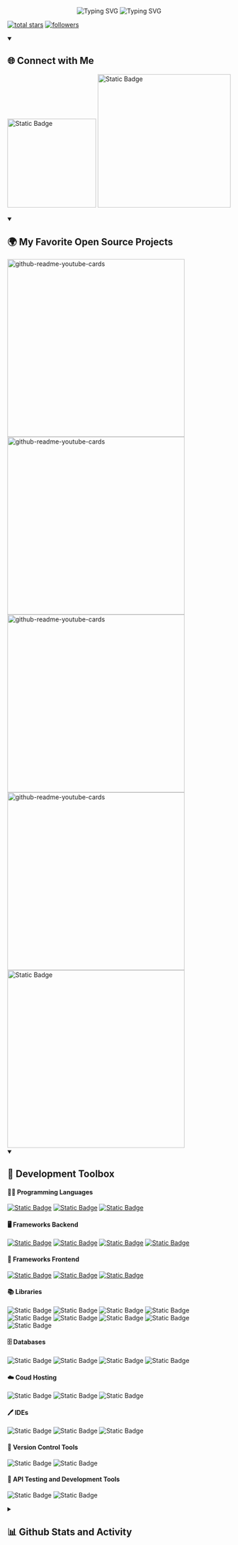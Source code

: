<p align="center">
    <a><img src="https://readme-typing-svg.demolab.com?font=Courier+Prime&size=65&duration=1000&pause=10000&color=F7CB27&center=true&vCenter=true&width=550&height=100&lines=JAVIER+BALL%C3%93N" alt="Typing SVG" /></a>
    <a><img src="https://readme-typing-svg.demolab.com?font=Courier+Prime&size=40&duration=1000&pause=10000&color=F7CB27&center=true&vCenter=true&width=550&height=100&lines=FULL+STACK+DEVELOPER" alt="Typing SVG" /></a>
</p>

<p align="start">
  <a href="https://github.com/JaviB10?tab=repositories&sort=stargazers">
    <img alt="total stars" title="Total stars on GitHub" src="https://custom-icon-badges.demolab.com/github/stars/JaviB10?color=55960c&style=for-the-badge&labelColor=488207&logo=star"/></a>
  <a href="https://github.com/JaviB10?tab=followers">
    <img alt="followers" title="Follow me on Github" src="https://custom-icon-badges.demolab.com/github/followers/JaviB10?color=236ad3&labelColor=1155ba&style=for-the-badge&logo=person-add&label=Follow&logoColor=white"/></a>
</p>

<details open>
    <summary><h2>🌐 Connect with Me</h2></summary>
    <p>
        <a href="https://www.linkedin.com/in/javierballon10/"><img width="200px" alt="Static Badge" src="https://img.shields.io/badge/LinkedIn%20-%20brightgreen?style=social&logo=linkedin&logoColor=%230A66C2&color=%230A66C2&link=https%3A%2F%2Fwww.linkedin.com%2Fin%2Fjavierballon10%2F"></a>
        <a href="https://drive.google.com/file/d/1fV7qOWE_TSLYCN2Sfdaf8xkDRkauGYZT/view?usp=sharing"><img width="300px" alt="Static Badge" src="https://img.shields.io/badge/CurriculumVitae%20-%20brightgreen?style=social&logo=readdotcv&logoColor=%23111111&link=https%3A%2F%2Fdrive.google.com%2Ffile%2Fd%2F1fV7qOWE_TSLYCN2Sfdaf8xkDRkauGYZT%2Fview%3Fusp%3Dsharing"></a>
    </p>
</details>

<details open> 
    <summary><h2>🌍 My Favorite Open Source Projects</h2></summary>
    <a href="https://github.com/JaviB10/ProyectoCoder-PG.TrainingGYM"><img width="400px" src="https://github-readme-stats.vercel.app/api/pin/?username=JaviB10&repo=ProyectoCoder-PG.TrainingGYM&theme=tokyonight" alt="github-readme-youtube-cards"></a>
    <a href="https://github.com/JaviB10/ProyectoCoder-JuegoRPG"><img width="400" src="https://github-readme-stats.vercel.app/api/pin/?username=JaviB10&repo=ProyectoCoder-JuegoRPG&theme=tokyonight" alt="github-readme-youtube-cards"></a>
    <a href="https://github.com/JaviB10/ProyectoCoder-PG.TrainingSHOP"><img width="400" src="https://github-readme-stats.vercel.app/api/pin/?username=JaviB10&repo=ProyectoCoder-PG.TrainingSHOP&theme=tokyonight" alt="github-readme-youtube-cards"></a>
    <a href="https://github.com/JaviB10/ProyectoFreelance-CaprichosasSHOP"><img width="400" src="https://github-readme-stats.vercel.app/api/pin/?username=JaviB10&repo=ProyectoFreelance-CaprichosasSHOP&theme=tokyonight" alt="github-readme-youtube-cards"></a>
    <br>
    <a href="https://github.com/JaviB10?tab=repositories&sort=stargazers"><img width="400px" alt="Static Badge" src="https://img.shields.io/badge/CLICK%20HERE%20FOR%20ALL%20MY%20REPOS%20-%20brightgreen?style=for-the-badge&logo=files&logoColor=%23000000&color=%23DD2C00"></a>
</details>

<details open>
    <summary><h2>🧰 Development Toolbox</h2></summary>
    <h4>👨‍💻 Programming Languages</h4>
    <p>
        <a href="https://github.com/search?q=user%3AJaviB10+language%3Ajavascript"><img alt="Static Badge" src="https://img.shields.io/badge/JavaScript%20-%20brightgreen?style=plastic&logo=javascript&logoColor=%23000000&color=%23F7DF1E"></a>
        <a href="https://github.com/search?q=user%3AJaviB10+language%3Apython"><img alt="Static Badge" src="https://img.shields.io/badge/Python%20-%20brightgreen?style=plastic&logo=python&logoColor=%23000000&color=%233776AB"></a>
        <a href="https://github.com/search?q=user%3AJaviB10+language%3Acsharp"><img alt="Static Badge" src="https://img.shields.io/badge/C%23%20-%20brightgreen?style=plastic&logo=cplusplus&logoColor=%23ffff&color=%23452170"></a>
    </p>
    <h4>🖥️ Frameworks Backend</h4>
    <p>
        <a href="https://github.com/search?q=user%3AJaviB10+language%3Ajavascript"><img alt="Static Badge" src="https://img.shields.io/badge/NodeJS%20-%20brightgreen?style=plastic&logo=nodedotjs&logoColor=%23000000&color=%235FA04E"></a>
        <a href="https://github.com/search?q=user%3AJaviB10+language%3Apython"><img alt="Static Badge" src="https://img.shields.io/badge/Django-brightgreen?style=plastic&logo=django&logoSize=auto&color=%23092E20"></a>
        <a href="https://github.com/search?q=user%3AJaviB10+language%3Acsharp"><img alt="Static Badge" src="https://img.shields.io/badge/.NET-CORE?style=plastic&logo=cplusplus&logoSize=auto&color=%23512BD4"></a>
        <a href="https://github.com/search?q=user%3AJaviB10+language%3Ajava"><img alt="Static Badge" src="https://img.shields.io/badge/SpingBoot%20-%20brightgreen?style=plastic&logo=springboot&logoColor=%23000000&color=%236DB33F"></a>
    </p>
    <h4>🎨 Frameworks Frontend</h4>
    <p>
        <a href="#"><img alt="Static Badge" src="https://img.shields.io/badge/React%20-%20brightgreen?style=plastic&logo=react&logoColor=%23000000&color=%2361DAFB"></a>
        <a href="#"><img alt="Static Badge" src="https://img.shields.io/badge/TypeSript%20-%20brightgreen?style=plastic&logo=typescript&logoColor=%23000000&color=%233178C6"></a>
        <a href="#"><img alt="Static Badge" src="https://img.shields.io/badge/React%20Native%20-%20brightgreen?style=plastic&logo=react&logoColor=%23000000&color=%2361DAFB"></a>
    </p>
    <h4>📚 Libraries</h4>
    <p>
        <a><img alt="Static Badge" src="https://img.shields.io/badge/Express-%20brightgreen?style=plastic&logo=express&logoColor=%23FFFFFF&color=%23000000"></a>
        <a><img alt="Static Badge" src="https://img.shields.io/badge/Mongoose%20-%20brightgreen?style=plastic&logo=mongoose&logoColor=%2300000&color=%23880000"></a>
        <a><img alt="Static Badge" src="https://img.shields.io/badge/Passport%20-%20brightgreen?style=plastic&logo=passport&logoColor=%23000000&color=%2334E27A"></a>
        <a><img alt="Static Badge" src="https://img.shields.io/badge/Socket.io%20-%20brightgreen?style=plastic&logo=socketdotio&logoColor=%23FFFF&color=%23010101"></a>
        <a><img alt="Static Badge" src="https://img.shields.io/badge/Axios%20-%20brightgreen?style=plastic&logo=axios&logoColor=%23000000&color=%235A29E4"></a>
        <a><img alt="Static Badge" src="https://img.shields.io/badge/Redux%20-%20brightgreen?style=plastic&logo=redux&logoColor=%23000000&color=%23764ABC"></a>
        <a><img alt="Static Badge" src="https://img.shields.io/badge/React%20Router%20-%20brightgreen?style=plastic&logo=reactrouter&logoColor=%23000000&color=%23CA4245"></a>
        <a><img alt="Static Badge" src="https://img.shields.io/badge/TailwindCSS%20-%20brightgreen?style=plastic&logo=tailwindcss&logoColor=%23000000&color=%2306B6D4"></a>
        <a><img alt="Static Badge" src="https://img.shields.io/badge/React%20Bootstrap%20-%20brightgreen?style=plastic&logo=reactbootstrap&logoColor=%23000000&color=%2341E0FD"></a>
    </p>
    <h4>🗄️ Databases</h4>
    <p>
        <a><img alt="Static Badge" src="https://img.shields.io/badge/MySQL%20-%20brightgreen?style=plastic&logo=mysql&logoColor=%23000000&color=%234479A1"></a>
        <a><img alt="Static Badge" src="https://img.shields.io/badge/SQL%20Lite%20-%20brightgreen?style=plastic&logo=sqlite&logoColor=%23000000&color=%23003B57"></a>
        <a><img alt="Static Badge" src="https://img.shields.io/badge/MongoDB%20-%20brightgreen?style=plastic&logo=mongodb&logoColor=%23000000&color=%2347A248"></a>
        <a><img alt="Static Badge" src="https://img.shields.io/badge/Firebase%20-%20brightgreen?style=plastic&logo=firebase&logoColor=%23000000&color=%23DD2C00"></a>
    </p>
    <h4>☁️ Coud Hosting</h4>
    <p>
        <a><img alt="Static Badge" src="https://img.shields.io/badge/Amazon%20Web%20Services%20-%20brightgreen?style=plastic&logo=amazonwebservices&logoColor=%23FFFF&color=%23232F3E"></a>
        <a><img alt="Static Badge" src="https://img.shields.io/badge/Heroku%20-%20brightgreen?style=plastic&logo=heroku&logoColor=%23FFFF&color=%23430098"></a>
        <a><img alt="Static Badge" src="https://img.shields.io/badge/Docker-%20brightgreen?style=plastic&logo=docker&logoColor=%23000000&color=%232496ED"></a>
    </p>
    <h4>🖊️ IDEs</h4>
    <p>
        <a><img alt="Static Badge" src="https://img.shields.io/badge/Visual%20Studio%20Code%20-%20brightgreen?style=plastic&logoColor=%23000000&color=%230077FF"></a>
        <a><img alt="Static Badge" src="https://img.shields.io/badge/Visual%20Studio%20-%20brightgreen?style=plastic&logoColor=%23000000&color=%237360F2"></a>
        <a><img alt="Static Badge" src="https://img.shields.io/badge/Unity%20-%20brightgreen?style=plastic&logo=unity&logoColor=%23000000&color=%23FFFFFF"></a>
    </p>
    <h4>🔄 Version Control Tools</h4>
    <p>
        <a><img alt="Static Badge" src="https://img.shields.io/badge/Git%20-%20brightgreen?style=plastic&logo=git&logoColor=%23000000&color=%23F05032"></a>
        <a><img alt="Static Badge" src="https://img.shields.io/badge/GitHub%20Desktop%20-%20brightgreen?style=plastic&logo=gitforwindows&logoColor=%23000000&color=%2380B3FF"></a>
    </p>
    <h4>🧪 API Testing and Development Tools</h4>
    <p>
        <a><img alt="Static Badge" src="https://img.shields.io/badge/Postman%20-%20brightgreen?style=plastic&logo=postman&logoColor=%23000000&color=%23FF6C37"></a>
        <a><img alt="Static Badge" src="https://img.shields.io/badge/Swagger%20-%20brightgreen?style=plastic&logo=swagger&logoColor=%23000000&color=%2385EA2D"></a>
    </p>
</details>

<details> 
    <summary><h2>📊 Github Stats and Activity</h2></summary>
    <h3>💻 GitHub Profile Stats</h3>
    <a href="https://github.com/anuraghazra/github-readme-stats"><img alt="JaviB10's Github Stats" src="https://github-readme-stats.vercel.app/api?username=JaviB10&show_icons=true&theme=tokyonight" height="200px" /></a>
    <a href="https://github.com/anuraghazra/github-readme-stats"><img alt="JaviB10's Top Languages" src="https://github-readme-stats.vercel.app/api/top-langs/?username=JaviB10&layout=compact&theme=tokyonight" height="200px" /></a>
    <br/>
<!-- https://github.com/ashutosh00710/github-readme-activity-graph -->
    <a href="https://github.com/ashutosh00710/github-readme-activity-graph"><img alt="JaviB10's Activity Graph" src="https://activity-graph.herokuapp.com/graph?username=JaviB10&theme=tokyo-night" /></a>

<!--END_SECTION:activity-->

</details>

<!--
**JaviB10/JaviB10** is a ✨ _special_ ✨ repository because its `README.md` (this file) appears on your GitHub profile.

Here are some ideas to get you started:

- 🔭 I’m currently working on ...
- 🌱 I’m currently learning ...
- 👯 I’m looking to collaborate on ...
- 🤔 I’m looking for help with ...
- 💬 Ask me about ...
- 📫 How to reach me: ...
- 😄 Pronouns: ...
- ⚡ Fun fact: ...
-->
